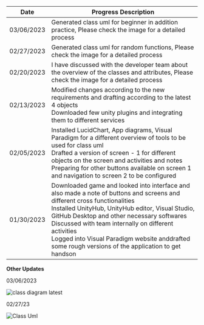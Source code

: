 | Date  | Progress Description |
| ------------- | ------------- |
| 03/06/2023  | Generated class uml for beginner in addition practice, Please check the image for a detailed process|
| 02/27/2023  | Generated class uml for random functions, Please check the image for a detailed process |
| 02/20/2023  | I have discussed with the developer team about the overview of the classes and attributes, Please check the image for a detailed process |
| 02/13/2023  | Modified changes according to the new requirements and drafting according to the latest 4 objects<br>Downloaded few unity plugins and integrating them to different services |
| 02/05/2023  | Installed LucidChart, App diagrams, Visual Paradigm for a different overview of tools to be used for class uml<br>Drafted a version of screen - 1 for different objects on the screen and activities and notes<br>Preparing for other buttons available on screen 1 and navigation to screen 2 to be configured |
| 01/30/2023  | Downloaded game and looked into interface and also made a note of buttons and screens and different cross functionalities<br>Installed UnityHub, UnityHub editor, Visual Studio, GitHub Desktop and other necessary softwares<br>Discussed with team internally on different activities<br>Logged into Visual Paradigm website anddrafted some rough versions of the application to get handson|


<b>Other Updates</b>

03/06/2023

![class diagram latest](https://user-images.githubusercontent.com/126724289/223223995-335a7615-574c-4494-92b6-61f03a5b38b5.png)

02/27/23

![Class Uml](https://user-images.githubusercontent.com/126724289/223218772-29675892-cded-4968-9387-c67d18e33f7a.png)
